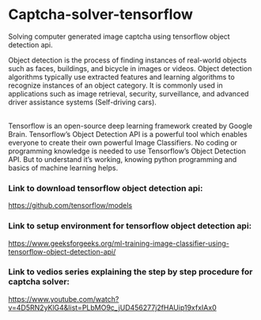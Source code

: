 # Captcha-solver-tensorflow
Solving computer generated image captcha using tensorflow object detection api.

Object detection is the process of finding instances of real-world objects such as faces, buildings, and bicycle in images or videos. Object detection algorithms typically use extracted features and learning algorithms to recognize instances of an object category. It is commonly used in applications such as image retrieval, security, surveillance, and advanced driver assistance systems (Self-driving cars).

<br/>Tensorflow is an open-source deep learning framework created by Google Brain. Tensorflow’s Object Detection API is a powerful tool which enables everyone to create their own powerful Image Classifiers. No coding or programming knowledge is needed to use Tensorflow’s Object Detection API. But to understand it’s working, knowing python programming and basics of machine learning helps.
### Link to download tensorflow object detection api:<br />
https://github.com/tensorflow/models

### Link to setup environment for tensorflow object detection api:<br />
https://www.geeksforgeeks.org/ml-training-image-classifier-using-tensorflow-object-detection-api/

### Link to vedios series explaining the step by step procedure for captcha solver:<br />
https://www.youtube.com/watch?v=4D5RN2yKlG4&list=PLbMO9c_jUD456277j2fHAUip19xfxIAx0
